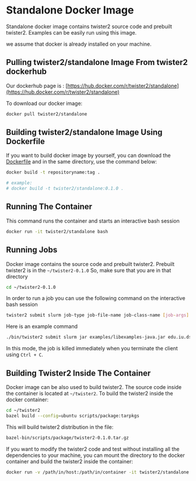 # Standalone Docker Image

Standalone docker image contains twister2 source code and prebuilt twister2. Examples can be easily run using this image.

we assume that docker is already installed on your machine.

##  Pulling twister2/standalone Image From twister2 dockerhub

Our dockerhub page is : [https://hub.docker.com/r/twister2/standalone](https://hub.docker.com/r/twister2/standalone)

To download our docker image:

```bash
docker pull twister2/standalone
```

## Building twister2/standalone Image Using Dockerfile

If you want to build docker image by yourself, you can download the [Dockerfile](../../../docker/standalone/Dockerfile) and in the same directory, use the command below:

```bash
docker build -t repositoryname:tag .

# example: 
# docker build -t twister2/standalone:0.1.0 .
```

## Running The Container

This command runs the container and starts an interactive bash session

```bash
docker run -it twister2/standalone bash
```

## Running Jobs

Docker image contains the source code and prebuilt twister2. Prebuilt twister2 is in the `~/twister2-0.1.0`  So, make sure that you are in that directory

```bash
cd ~/twister2-0.1.0
```

In order to run a job you can use the following command on the interactive bash session

```bash
twister2 submit slurm job-type job-file-name job-class-name [job-args]
```

Here is an example command

```bash
./bin/twister2 submit slurm jar examples/libexamples-java.jar edu.iu.dsc.tws.examples.basic.HelloWorld 8
```

In this mode, the job is killed immediately when you terminate the client using ```Ctrl + C```.

## Building Twister2 Inside The Container

Docker image can be also used to build twister2. The source code inside the container is located at `~/twister2`. To build the twister2 inside the docker container:

```bash
cd ~/twister2
bazel build --config=ubuntu scripts/package:tarpkgs
```

This will build twister2 distribution in the file:

```bash
bazel-bin/scripts/package/twister2-0.1.0.tar.gz
```

If you want to modify the twister2 code and test without installing all the dependencies to your machine, you can mount the directory to the docker container and build the twister2 inside the container:

```bash
docker run -v /path/in/host:/path/in/container -it twister2/standalone bash
```

